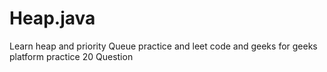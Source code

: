 # Heap.java
Learn heap and priority Queue practice
and leet code and geeks for geeks platform practice 20 Question
